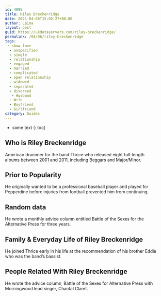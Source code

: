 ```yaml
---
id: 4095
title: Riley Breckenridge
date: 2021-04-06T15:00:27+00:00
author: Laima
layout: post
guid: https://ukdataservers.com/riley-breckenridge/
permalink: /04/06/riley-breckenridge
tags:
 - show love
  - unspecified
  - single
  - relationship
  - engaged
  - married
  - complicated
  - open relationship
  - widowed
  - separated
  - divorced
   - Husband
  - Wife
  - Boyfriend
  - Girlfriend
category: Guides
---
```


* some text
{: toc}


## Who is Riley Breckenridge
                  
                  
                  
American drummer for the band Thrice who released eight full-length albums between 2001 and 2011, including Beggars and Major/Minor.
                  
              
            
              
            
                
                
                
## Prior to Popularity
                  
                  
                  
He originally wanted to be a professional baseball player and played for Pepperdine before injuries from football prevented him from continuing.
                  
              
            
              
            
                
                
                
## Random data
                  
                  
                  
He wrote a monthly advice column entitled Battle of the Sexes for the Alternative Press for three years.
                  
              
            
              
            
                
                
                
## Family & Everyday Life of Riley Breckenridge
                  
                  
                  
He joined Thrice early in his life at the recommendation of his brother Eddie who was the band&#8217;s bassist.
                  
              
            
              
            
                
                
                
## People Related With Riley Breckenridge
                  
                  
                  
He wrote the advice column, Battle of the Sexes for Alternative Press with Morningwood lead singer, Chantal Claret.
                  
              
            
              
            
                
              
            
              
              
            
            
              
            
          
          
          